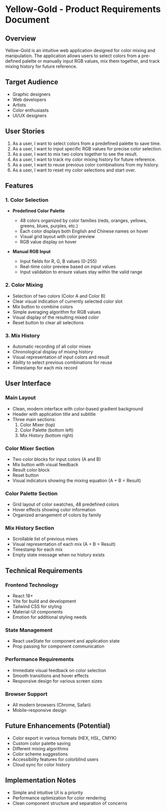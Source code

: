 # Yellow-Gold - Product Requirements Document

## Overview
Yellow-Gold is an intuitive web application designed for color mixing and manipulation. The application allows users to select colors from a pre-defined palette or manually input RGB values, mix them together, and track mixing history for future reference.

## Target Audience
- Graphic designers
- Web developers
- Artists
- Color enthusiasts
- UI/UX designers

## User Stories
1. As a user, I want to select colors from a predefined palette to save time.
2. As a user, I want to input specific RGB values for precise color selection.
3. As a user, I want to mix two colors together to see the result.
4. As a user, I want to track my color mixing history for future reference.
5. As a user, I want to reuse previous color combinations from my history.
6. As a user, I want to reset my color selections and start over.

## Features

### 1. Color Selection
- **Predefined Color Palette**
  - 48 colors organized by color families (reds, oranges, yellows, greens, blues, purples, etc.)
  - Each color displays both English and Chinese names on hover
  - Visual grid layout with color preview
  - RGB value display on hover

- **Manual RGB Input**
  - Input fields for R, G, B values (0-255)
  - Real-time color preview based on input values
  - Input validation to ensure values stay within the valid range

### 2. Color Mixing
- Selection of two colors (Color A and Color B)
- Clear visual indication of currently selected color slot
- Mix button to combine colors
- Simple averaging algorithm for RGB values
- Visual display of the resulting mixed color
- Reset button to clear all selections

### 3. Mix History
- Automatic recording of all color mixes
- Chronological display of mixing history
- Visual representation of input colors and result
- Ability to select previous combinations for reuse
- Timestamp for each mix record

## User Interface

### Main Layout
- Clean, modern interface with color-based gradient background
- Header with application title and subtitle
- Three main sections:
  1. Color Mixer (top)
  2. Color Palette (bottom left)
  3. Mix History (bottom right)

### Color Mixer Section
- Two color blocks for input colors (A and B)
- Mix button with visual feedback
- Result color block
- Reset button
- Visual indicators showing the mixing equation (A + B = Result)

### Color Palette Section
- Grid layout of color swatches, 48 predefined colors
- Hover effects showing color information
- Organized arrangement of colors by family

### Mix History Section
- Scrollable list of previous mixes
- Visual representation of each mix (A + B = Result)
- Timestamp for each mix
- Empty state message when no history exists

## Technical Requirements

### Frontend Technology
- React 18+
- Vite for build and development
- Tailwind CSS for styling
- Material-UI components
- Emotion for additional styling needs

### State Management
- React useState for component and application state
- Prop passing for component communication

### Performance Requirements
- Immediate visual feedback on color selection
- Smooth transitions and hover effects
- Responsive design for various screen sizes

### Browser Support
- All modern browsers (Chrome, Safari)
- Mobile-responsive design

## Future Enhancements (Potential)
- Color export in various formats (HEX, HSL, CMYK)
- Custom color palette saving
- Different mixing algorithms
- Color scheme suggestions
- Accessibility features for colorblind users
- Cloud sync for color history

## Implementation Notes
- Simple and intuitive UI is a priority
- Performance optimization for color rendering
- Clean component structure and separation of concerns
